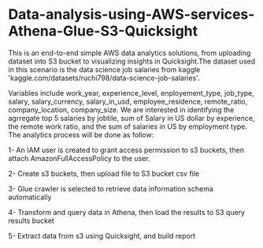 # Data-analysis-using-AWS-services-Athena-Glue-S3-Quicksight

This is an end-to-end simple AWS data analytics solutions, from uploading dataset into S3 bucket to visualizing insights in Quicksight.The dataset used in this scenario is the data science job salaries from kaggle 'kaggle.com/datasets/ruchi798/data-science-job-salaries'. 

Variables include work_year, experience_level, enployement_type, job_type, salary, salary_currency, salary_in_usd, employee_residence, remote_ratio, company_location, company_size. We are interested in identifying the agrregate top 5 salaries by jobtile, sum of Salary in US dollar by experience, the remote work ratio, and the sum of salaries in US by employment type. The analytics process will be done as follow:

1- An IAM user is created to grant access permission to s3 buckets, then attach AmazonFullAccessPolicy to the user.

2- Create s3 buckets, then upload file to S3 bucket csv file

3- Glue crawler is selected to retrieve data information schema automatically

4- Transform and query data in Athena, then load the results to S3 query results bucket

5- Extract data from s3 using Quicksight, and build report

